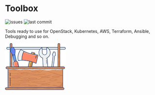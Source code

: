 # Toolbox
![issues](https://img.shields.io/github/issues/dragomiralin/toolbox)
![last commit](https://img.shields.io/github/last-commit/dragomiralin/toolbox)

Tools ready to use for OpenStack, Kubernetes, AWS, Terraform, Ansible, Debugging and so on.

<img width=200px alt="Toolbox" src=".images/toolbox.png/">

